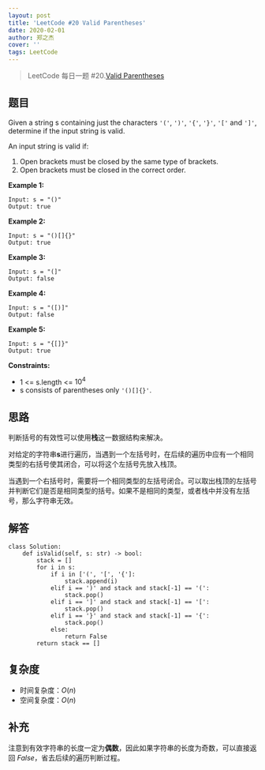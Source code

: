 ```yaml
---
layout: post
title: 'LeetCode #20 Valid Parentheses'
date: 2020-02-01
author: 郑之杰
cover: ''
tags: LeetCode
---
```


> LeetCode 每日一题 #20.[Valid Parentheses](https://leetcode-cn.com/problems/valid-parentheses/)

## 题目
Given a string s containing just the characters `'('`, `')'`, `'{'`, `'}'`, `'['` and `']'`, determine if the input string is valid.

An input string is valid if:
1. Open brackets must be closed by the same type of brackets.
2. Open brackets must be closed in the correct order.


**Example 1:**
```
Input: s = "()"
Output: true
```

**Example 2:**
```
Input: s = "()[]{}"
Output: true
```

**Example 3:**
```
Input: s = "(]"
Output: false
```

**Example 4:**
```
Input: s = "([)]"
Output: false
```

**Example 5:**

```
Input: s = "{[]}"
Output: true
```

**Constraints:**
- $1$ <= s.length <= $10^4$
- s consists of parentheses only `'()[]{}'`.


## 思路
判断括号的有效性可以使用**栈**这一数据结构来解决。

对给定的字符串**s**进行遍历，当遇到一个左括号时，在后续的遍历中应有一个相同类型的右括号使其闭合，可以将这个左括号先放入栈顶。

当遇到一个右括号时，需要将一个相同类型的左括号闭合。可以取出栈顶的左括号并判断它们是否是相同类型的括号。如果不是相同的类型，或者栈中并没有左括号，那么字符串无效。


## 解答

```
class Solution:
    def isValid(self, s: str) -> bool:
        stack = []
        for i in s:
            if i in ['(', '[', '{']:
                stack.append(i)
            elif i == ')' and stack and stack[-1] == '(':
                stack.pop()
            elif i == ']' and stack and stack[-1] == '[':
                stack.pop()
            elif i == '}' and stack and stack[-1] == '{':
                stack.pop()  
            else:
                return False
        return stack == []
```

## 复杂度
- 时间复杂度：$O(n)$
- 空间复杂度：$O(n)$

## 补充
注意到有效字符串的长度一定为**偶数**，因此如果字符串的长度为奇数，可以直接返回 $False$，省去后续的遍历判断过程。